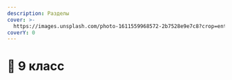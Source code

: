 ```yaml
---
description: Разделы
cover: >-
  https://images.unsplash.com/photo-1611559968572-2b7528e9e7c8?crop=entropy&cs=srgb&fm=jpg&ixid=M3wxOTcwMjR8MHwxfHNlYXJjaHwzfHxtYWduZXRpY3xlbnwwfHx8fDE3MDE2MzI5MTh8MA&ixlib=rb-4.0.3&q=85
coverY: 0
---
```


# 📘 9 класс


